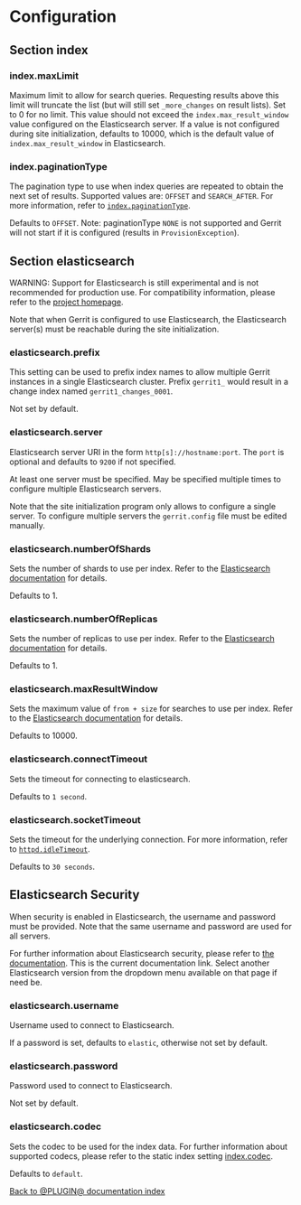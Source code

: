 # Configuration

## Section index

### index.maxLimit

Maximum limit to allow for search queries. Requesting results above this limit will truncate the
list (but will still set `_more_changes` on result lists). Set to 0 for no limit. This value
should not exceed the `index.max_result_window` value configured on the Elasticsearch server. If a
value is not configured during site initialization, defaults to 10000, which is the default value
of `index.max_result_window` in Elasticsearch.

### index.paginationType

The pagination type to use when index queries are repeated to obtain the next set of results.
Supported values are: `OFFSET` and `SEARCH_AFTER`. For more information, refer to
[`index.paginationType`](https://gerrit-review.googlesource.com/Documentation/config-gerrit.html#index.paginationType).

Defaults to `OFFSET`.
Note: paginationType `NONE` is not supported and Gerrit will not start if it is configured (results
in `ProvisionException`).

## Section elasticsearch

WARNING: Support for Elasticsearch is still experimental and is not recommended for production
use. For compatibility information, please refer to the [project homepage](https://www.gerritcodereview.com/elasticsearch.html).

Note that when Gerrit is configured to use Elasticsearch, the Elasticsearch
server(s) must be reachable during the site initialization.

### elasticsearch.prefix

This setting can be used to prefix index names to allow multiple Gerrit instances in a single
Elasticsearch cluster. Prefix `gerrit1_` would result in a change index named
`gerrit1_changes_0001`.

Not set by default.

### elasticsearch.server

Elasticsearch server URI in the form `http[s]://hostname:port`. The `port` is optional and defaults
to `9200` if not specified.

At least one server must be specified. May be specified multiple times to configure multiple
Elasticsearch servers.

Note that the site initialization program only allows to configure a single
server. To configure multiple servers the `gerrit.config` file must be edited
manually.

### elasticsearch.numberOfShards

Sets the number of shards to use per index. Refer to the
[Elasticsearch documentation](https://www.elastic.co/guide/en/elasticsearch/reference/current/index-modules.html#_static_index_settings) for details.

Defaults to 1.

### elasticsearch.numberOfReplicas

Sets the number of replicas to use per index. Refer to the
[Elasticsearch documentation](https://www.elastic.co/guide/en/elasticsearch/reference/current/index-modules.html#dynamic-index-settings) for details.

Defaults to 1.

### elasticsearch.maxResultWindow

Sets the maximum value of `from + size` for searches to use per index. Refer to the
[Elasticsearch documentation](https://www.elastic.co/guide/en/elasticsearch/reference/current/index-modules.html#dynamic-index-settings) for details.

Defaults to 10000.

### elasticsearch.connectTimeout

Sets the timeout for connecting to elasticsearch.

Defaults to `1 second`.

### elasticsearch.socketTimeout

Sets the timeout for the underlying connection. For more information, refer to
[`httpd.idleTimeout`](https://gerrit-documentation.storage.googleapis.com/Documentation/3.5.2/config-gerrit.html#httpd.idleTimeout).

Defaults to `30 seconds`.

## Elasticsearch Security

When security is enabled in Elasticsearch, the username and password must be provided. Note that
the same username and password are used for all servers.

For further information about Elasticsearch security, please refer to
[the documentation](https://www.elastic.co/guide/en/elasticsearch/reference/current/security-getting-started.html). This is the current documentation link. Select another Elasticsearch version from the dropdown menu available on that page if need be.

### elasticsearch.username

Username used to connect to Elasticsearch.

If a password is set, defaults to `elastic`, otherwise not set by default.

### elasticsearch.password

Password used to connect to Elasticsearch.

Not set by default.

### elasticsearch.codec

Sets the codec to be used for the index data. For further information about supported codecs, please refer to the static index setting
[index.codec](https://www.elastic.co/guide/en/elasticsearch/reference/current/index-modules.html#index-codec).

Defaults to `default`.

[Back to @PLUGIN@ documentation index][index]

[index]: index.html
